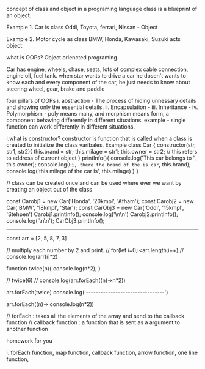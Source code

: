 concept of class and object in a programing language
class is a blueprint of an object.

Example 1.
Car is class
Oddi, Toyota, ferrari, Nissan - Object

Example 2.
Motor cycle as class
BMW, Honda, Kawasaki, Suzuki acts object.

what is OOPs?
Object oriencted programing.

Car has engine, wheels, chase, seats, lots of complex cable connection, engine oil, fuel tank.
when star wants to drive a car he dosen't wants to know each and every component of the car, 
he just needs to know about steering wheel, gear, brake and paddle

four pillars of OOPs
i. abstraction - The process of hiding unnessary details and showing only the essential details.
ii. Encapsulation - 
iii. Inheritance - 
iv. Polymorphism - poly means many, and morphism means form, a component behaving differently in different situations.
example - single function can work differently in different situations.

i.what is constructor?
constructor is function that is called when a class is created to initialize the class varibales.
Example
class Car
{
    constructor(str, str1, str2){
        this.brand = str;
        this.milage = str1;
        this.owner = str2;   // this refers to address of current object
    }
    printInfo(){
        console.log('This car belongs to ', this.owner);
        console.log(`Hi, there the brand of the is car`, this.brand);
        console.log('this milage of the car is', this.milage)
    }
}

// class can be created once and can be used where ever we want by creating an object out of the class

const Carobj1 = new Car('Honda', '20kmpl', 'Afham');
const Carobj2 = new Car('BMW', '18kmpl', 'Star');
const CarObj3 = new Car('Oddi', '15kmpl', 'Stehpen')
Carobj1.printInfo();
console.log('\n\n')
Carobj2.printInfo();
console.log('\n\n');
CarObj3.printInfo();



--------------------------------------------------------------------------------------------------------------
const arr = [2, 5, 8, 7, 3]

// multiply each number by 2 and print.
// for(let i=0;i<arr.length;i++)
//     console.log(arr[i]*2)
    
    
function twice(n){
    console.log(n*2);
}

// twice(6)
// console.log(arr.forEach((n)=>n*2))

arr.forEach(twice)
console.log('--------------------------------')

arr.forEach((n)=> console.log(n*2))

// forEach : takes all the elements of the array and send to the callback function
// callback function : a function that is sent as a argument to another function

homework for you

i. forEach function, map function, callback function, arrow function, one line function, 